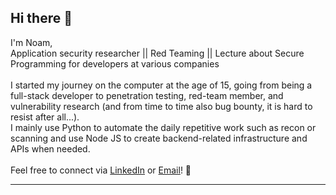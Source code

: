 ## Hi there 👋
<p align="left">
I'm Noam,
<br>
Application security researcher || Red Teaming || Lecture about Secure Programming for developers at various companies
<br><br>
I started my journey on the computer at the age of 15, going from being a full-stack developer to penetration testing, red-team member, and vulnerability research (and from time to time also bug bounty, it is hard to resist after all...).
<br>
I mainly use Python to automate the daily repetitive work such as recon or scanning and use Node JS to create backend-related infrastructure and APIs when needed.
<br>
<br>
Feel free to connect via <a href="https://www.linkedin.com/in/noamYaffe/">LinkedIn</a> or <a href="mailto:noam.infosec@gmail.com">Email</a>! 🚀
</p>

---

